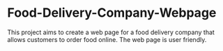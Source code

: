 # Food-Delivery-Company-Webpage
This project aims to create a web page for a food delivery company that allows customers to order food online. The web page is user friendly.
